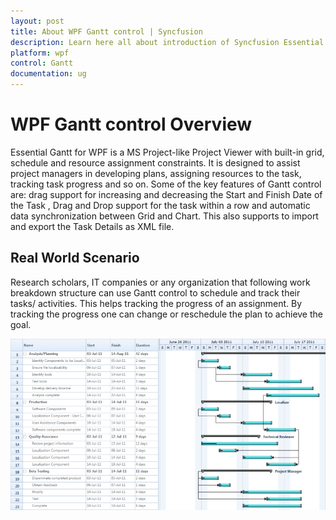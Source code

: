 ```yaml
---
layout: post
title: About WPF Gantt control | Syncfusion
description: Learn here all about introduction of Syncfusion Essential Studio WPF Gantt control, its elements and more details.
platform: wpf
control: Gantt
documentation: ug
---
```


# WPF Gantt control Overview

Essential Gantt for WPF is a MS Project-like Project Viewer with built-in grid, schedule and resource assignment constraints. It is designed to assist project managers in developing plans, assigning resources to the task, tracking task progress and so on. Some of the key features of Gantt control are: drag support for increasing and decreasing the Start and Finish Date of the Task , Drag and Drop support for  the task within a row and automatic data synchronization between Grid and Chart. This also supports to import and export the Task Details as XML file.

## Real World Scenario

Research scholars, IT companies or any organization that following work breakdown structure can use Gantt control to schedule and track their tasks/ activities. This helps tracking the progress of an assignment. By tracking the progress one can change or reschedule the plan to achieve the goal.



![WPF Gantt Overview Real World Scenario](overview_images/wpf-gantt-real-world-scenario.png)



